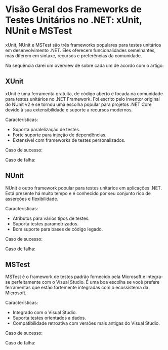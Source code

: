 # Visão Geral dos Frameworks de Testes Unitários no .NET: xUnit, NUnit e MSTest

xUnit, NUnit e MSTest são três frameworks populares para testes unitários em desenvolvimento .NET. Eles oferecem funcionalidades semelhantes, mas diferem em sintaxe, recursos e preferências da comunidade.

Na sequência darei um overview de sobre cada um de acordo com o artigo:

## XUnit

xUnit é uma ferramenta gratuita, de código aberto e focada na comunidade para testes unitários no .NET Framework. Foi escrito pelo inventor original do NUnit v2 e se tornou uma escolha popular para projetos .NET Core devido à sua extensibilidade e suporte a recursos modernos.

Características:
- Suporta paralelização de testes.
- Forte suporte para injeção de dependências.
- Extensível com frameworks de testes personalizados.

Caso de sucesso:

Caso de falha:

## NUnit

NUnit é outro framework popular para testes unitários em aplicações .NET. Está presente há muito tempo e é conhecido por seu conjunto rico de asserções e flexibilidade.

Características:
- Atributos para vários tipos de testes.
- Suporta testes parametrizados.
- Bom suporte para bases de código legado.

Caso de sucesso:

Caso de falha:

## MSTest

MSTest é o framework de testes padrão fornecido pela Microsoft e integra-se perfeitamente com o Visual Studio. É uma boa escolha se você prefere ferramentas que estão fortemente integradas com o ecossistema da Microsoft.

Características:
- Integrado com o Visual Studio.
- Suporta testes orientados a dados.
- Compatibilidade retroativa com versões mais antigas do Visual Studio.

Caso de sucesso:

Caso de falha:

